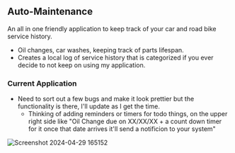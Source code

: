 ## Auto-Maintenance
An all in one friendly application to keep track of your car and road bike service history.
  - Oil changes, car washes, keeping track of parts lifespan.
  -  Creates a local log of service history that is categorized if you ever decide to not keep on using my application.

### Current Application 
- Need to sort out a few bugs and make it look prettier but the functionality is there, I'll update as I get the time.
  - Thinking of adding reminders or timers for todo things, on the upper right side like "Oil Change due on XX/XX/XX + a count down timer for it once that date arrives it'll send a notificion to your system"

 ![Screenshot 2024-04-29 165152](https://github.com/Ounceleopard/Auto-Maintenance/assets/40043757/cccb0365-078a-4fb5-be89-04446e93dcd3)
